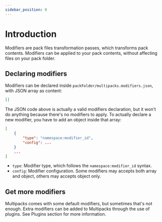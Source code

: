 ```yaml
---
sidebar_position: 0
---
```


# Introduction
Modifiers are pack files transformation passes, which transforms pack contents. Modifiers can be applied to your pack contents, without affecting files on your pack folder.

## Declaring modifiers
Modifiers can be declared inside ``packFolder/multipacks.modifiers.json``, with JSON array as content:

```json
[]
```

The JSON code above is actually a valid modifiers declaration, but it won't do anything because there's no modifiers to apply. To actually declare a new modifier, you have to add an object inside that array:

```json
[
    {
        "type": "namespace:modifier_id",
        "config": ...
    }
    ...
]
```

- ``type``: Modifier type, which follows the ``namespace:modifier_id`` syntax.
- ``config``: Modifier configuration. Some modifiers may accepts both array and object, others may accepts object only.

## Get more modifiers
Multipacks comes with some default modifiers, but sometimes that's not enough. Extra modifiers can be added to Multipacks through the use of plugins. See Plugins section for more information.

